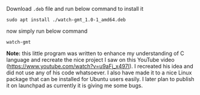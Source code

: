 Download `.deb` file and run below command to install it

```
sudo apt install ./watch-gmt_1.0-1_amd64.deb
```
now simply run below command

```
watch-gmt
```

**Note:** this little program was written to enhance my understanding of C language and recreate the nice project I saw on this YouTube video (https://www.youtube.com/watch?v=u9aFj_x497I). I recreated his idea and did not use any of his code whatsoever. I also have made it to a nice Linux package that can be installed for Ubuntu users easily. I later plan to publish it on launchpad as currently it is giving me some bugs. 

